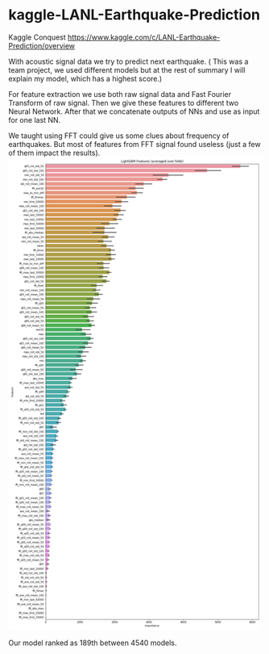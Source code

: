 # kaggle-LANL-Earthquake-Prediction
Kaggle Conquest https://www.kaggle.com/c/LANL-Earthquake-Prediction/overview

With acoustic signal data we try to predict next earthquake. ( This was a team project, we used different models but at the rest of summary I will explain my model, which has a highest score.)

For feature extraction we use both raw signal data and Fast Fourier Transform of raw signal. Then we give these features to different two Neural Network. After that we concatenate outputs of NNs and use as input for one last NN. 

We taught using FFT could give us some clues about frequency of earthquakes. But most of features from FFT signal found useless (just a few of them impact the results).
![alt text](https://github.com/ilkerpolat6/kaggle-LANL-Earthquake-Prediction/blob/master/lgbm_importances.png)

Our model ranked as 189th between 4540 models.
